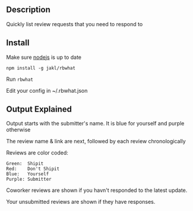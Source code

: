 Description
-----------

Quickly list review requests that you need to respond to


Install
-------

Make sure [nodejs](http://nodejs.org) is up to date

`npm install -g jakl/rbwhat`

Run `rbwhat`

Edit your config in ~/.rbwhat.json


Output Explained
----------------

Output starts with the submitter's name. It is blue for yourself and purple otherwise

The review name & link are next, followed by each review chronologically

Reviews are color coded:

```
Green:  Shipit
Red:    Don't Shipit
Blue:   Yourself
Purple: Submitter
```

Coworker reviews are shown if you havn't responded to the latest update.

Your unsubmitted reviews are shown if they have responses.

